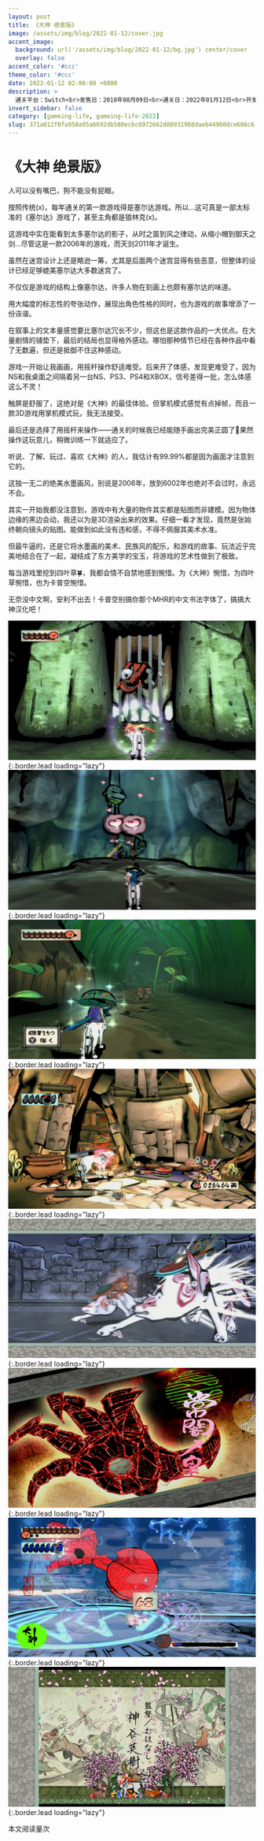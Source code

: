 ```yaml
---
layout: post
title: 《大神 绝景版》
image: /assets/img/blog/2022-01-12/cover.jpg
accent_image: 
  background: url('/assets/img/blog/2022-01-12/bg.jpg') center/cover
  overlay: false
accent_color: '#ccc'
theme_color: '#ccc'
date: 2022-01-12 02:00:00 +0800
description: >
  通关平台：Switch<br>发售日：2018年08月09日<br>通关日：2022年01月12日<br>开发商：CAPCOM<br>发行商：CAPCOM
invert_sidebar: false
category: [gameing-life, gameing-life-2022]
slug: 371a012f0fa958a95a6692db580ecbc6972662d80931988daeb44960dce606c6
---
```


# 《大神 绝景版》

人可以没有嘴巴，狗不能没有屁眼。

按照传统(x)，每年通关的第一款游戏得是塞尔达游戏。所以...这可真是一部太标准的《塞尔达》游戏了，甚至主角都是狼林克(x)。

这游戏中实在能看到太多塞尔达的影子，从时之笛到风之律动，从缩小帽到御天之剑...尽管这是一款2006年的游戏，而天剑2011年才诞生。

虽然在迷宫设计上还是略逊一筹，尤其是后面两个迷宫显得有些恶意，但整体的设计已经足够媲美塞尔达大多数迷宫了。

不仅仅是游戏的结构上像塞尔达，许多人物在刻画上也颇有塞尔达的味道。

用大幅度的标志性的夸张动作，展现出角色性格的同时，也为游戏的故事增添了一份诙谐。

在叙事上的文本量感觉要比塞尔达冗长不少，但这也是这款作品的一大优点。在大量剧情的铺垫下，最后的结局也显得格外感动。哪怕那种情节已经在各种作品中看了无数遍，但还是抵御不住这种感动。

游戏一开始让我画画，用摇杆操作舒适难受。后来开了体感，发现更难受了，因为NS和我桌面之间隔着另一台NS、PS3、PS4和XBOX，信号差得一批，怎么体感这么不灵！

触屏是舒服了，这绝对是《大神》的最佳体验。但掌机模式感觉有点掉帧，而且一款3D游戏用掌机模式玩，我无法接受。

最后还是选择了用摇杆来操作——通关的时候我已经能随手画出完美正圆了🥲果然操作这玩意儿，稍微训练一下就适应了。

听说、了解、玩过、喜欢《大神》的人，我估计有99.99%都是因为画面才注意到它的。

这独一无二的绝美水墨画风，别说是2006年，放到6002年也绝对不会过时，永远不会。

其实一开始我都没注意到，游戏中有大量的物件其实都是贴图而非建模。因为物体边缘的黑边会动，我还以为是3D渲染出来的效果。仔细一看才发现，竟然是张始终朝向镜头的贴图。能做到如此没有违和感，不得不佩服其美术水准。

但最牛逼的，还是它将水墨画的美术、民族风的配乐，和游戏的故事、玩法近乎完美地结合在了一起，凝结成了东方美学的宝玉，将游戏的艺术性做到了极致。

每当游戏里挖到四叶草🍀，我都会情不自禁地感到惋惜。为《大神》惋惜，为四叶草惋惜，也为卡普空惋惜。

无奈没中文啊，安利不出去！卡普空别搞你那个MHR的中文书法字体了，搞搞大神汉化吧！

![](/assets/img/blog/2022-01-12/1.jpg){:.border.lead loading="lazy"}
![](/assets/img/blog/2022-01-12/2.jpg){:.border.lead loading="lazy"}
![](/assets/img/blog/2022-01-12/3.jpg){:.border.lead loading="lazy"}
![](/assets/img/blog/2022-01-12/4.jpg){:.border.lead loading="lazy"}
![](/assets/img/blog/2022-01-12/5.jpg){:.border.lead loading="lazy"}
![](/assets/img/blog/2022-01-12/6.jpg){:.border.lead loading="lazy"}
![](/assets/img/blog/2022-01-12/7.jpg){:.border.lead loading="lazy"}
![](/assets/img/blog/2022-01-12/8.jpg){:.border.lead loading="lazy"}


<span id="busuanzi_container_page_pv">
  本文阅读量<span id="busuanzi_value_page_pv"></span>次
</span>
<script async src="//busuanzi.ibruce.info/busuanzi/2.3/busuanzi.pure.mini.js">
</script>

